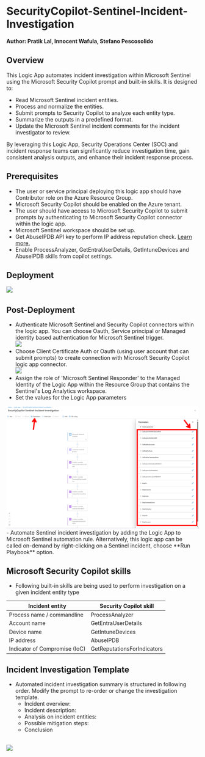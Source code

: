 # SecurityCopilot-Sentinel-Incident-Investigation
**Author: Pratik Lal, Innocent Wafula, Stefano Pescosolido**

## Overview

This Logic App automates incident investigation within Microsoft Sentinel using the Microsoft Security Copilot prompt and built-in skills. It is designed to:
- Read Microsoft Sentinel incident entities.
- Process and normalize the entities.
- Submit prompts to Security Copilot to analyze each entity type.
- Summarize the outputs in a predefined format.
- Update the Microsoft Sentinel incident comments for the incident investigator to review.

By leveraging this Logic App, Security Operations Center (SOC) and incident response teams can significantly reduce investigation time, gain consistent analysis outputs, and enhance their incident response process.

## Prerequisites
- The user or service principal deploying this logic app should have Contributor role on the Azure Resource Group.
- Microsoft Security Copilot should be enabled on the Azure tenant.
- The user should have access to Microsoft Security Copilot to submit prompts by authenticating to Microsoft Security Copilot connector within the logic app.
- Microsoft Sentinel workspace should be set up.
- Get AbuseIPDB API key to perform IP address reputation check. [Learn more.](https://learn.microsoft.com/en-us/copilot/security/plugin-abuseipdb)
- Enable ProcessAnalyzer, GetEntraUserDetails, GetIntuneDevices and AbuseIPDB skills from copilot settings.


## Deployment


<a href="https://portal.azure.com/#create/Microsoft.Template/uri/https%3A%2F%2Fraw.githubusercontent.com%2Fstefanpems%2Fcfs%2Frefs%2Fheads%2Fmain%2FSecurityCopilot-Sentinel-Incident-Investigation%2Fazuredeploy.json" target="_blank">
<img src="https://aka.ms/deploytoazurebutton"/>
</a>
<br>

## Post-Deployment
- Authenticate Microsoft Sentinel and Security Copilot connectors within the logic app. You can choose Oauth, Service principal or Managed identity based authentication for Microsoft Sentinel trigger.
     <br>
     <img src="https://github.com/pratik-lal/Security-Copilot/blob/SecurityCopilot-Sentinel-Incident-Investigation/Logic%20Apps/SecurityCopilot-Sentinel-Incident-Investigation/images/sentinel-trigger-authentication.png"/></br>
- Choose Client Certificate Auth or Oauth (using user account that can submit prompts) to create connection with Microsoft Security Copilot logic app connector.
     <br>
     <img src="https://github.com/pratik-lal/Security-Copilot/blob/SecurityCopilot-Sentinel-Incident-Investigation/Logic%20Apps/SecurityCopilot-Sentinel-Incident-Investigation/images/copilot-for-security-authentication.png"/>
     </br>
- Assign the role of 'Microsoft Sentinel Responder' to the Managed Identity of the Logic App within the Resource Group that contains the Sentinel's Log Analytics workspace.  
- Set the values for the Logic App parameters  
<img src="./images/params.png"/>
- Automate Sentinel incident investigation by adding the Logic App to Microsoft Sentinel automation rule. Alternatively, this logic app can be called on-demand by right-clicking on a Sentinel incident, choose **Run Playbook** option.

## Microsoft Security Copilot skills
- Following built-in skills are being used to perform investigation on a given incident entity type

| Incident entity | Security Copilot skill |
| --------------- | -------------------------- |
| Process name / commandline | ProcessAnalyzer |
| Account name | GetEntraUserDetails |
| Device name | GetIntuneDevices |
| IP address | AbuseIPDB |
| Indicator of Compromise (IoC) | GetReputationsForIndicators |


## Incident Investigation Template
- Automated incident investigation summary is structured in following order. Modify the prompt to re-order or change the investigation template.
    - Incident overview:
    - Incident description:
    - Analysis on incident entities:
    - Possible mitigation steps:
    - Conclusion
<br>
<img src="https://github.com/pratik-lal/Security-Copilot/blob/SecurityCopilot-Sentinel-Incident-Investigation/Logic%20Apps/SecurityCopilot-Sentinel-Incident-Investigation/images/copilot-for-security-investigation-prompt.png"/>
</br>
